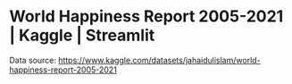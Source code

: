 # World Happiness Report 2005-2021 | Kaggle | Streamlit

Data source: https://www.kaggle.com/datasets/jahaidulislam/world-happiness-report-2005-2021
